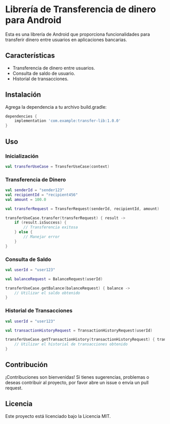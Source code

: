 # Librería de Transferencia de dinero para Android

Esta es una librería de Android que proporciona funcionalidades para transferir dinero entre usuarios en aplicaciones bancarias.

## Características

* Transferencia de dinero entre usuarios.
* Consulta de saldo de usuario.
* Historial de transacciones.

## Instalación

Agrega la dependencia a tu archivo build.gradle:

``` groovy
dependencies {
    implementation 'com.example:transfer-lib:1.0.0'
}
```

## Uso
### Inicialización

```kotlin
val transferUseCase = TransferUseCase(context)
```

### Transferencia de Dinero
``` kotlin
val senderId = "sender123"
val recipientId = "recipient456"
val amount = 100.0

val transferRequest = TransferRequest(senderId, recipientId, amount)

transferUseCase.transfer(transferRequest) { result ->
    if (result.isSuccess) {
        // Transferencia exitosa
    } else {
        // Manejar error
    }
}
```

### Consulta de Saldo
```kotlin
val userId = "user123"

val balanceRequest = BalanceRequest(userId)

transferUseCase.getBalance(balanceRequest) { balance ->
    // Utilizar el saldo obtenido
}
```

### Historial de Transacciones
```kotlin
val userId = "user123"

val transactionHistoryRequest = TransactionHistoryRequest(userId)

transferUseCase.getTransactionHistory(transactionHistoryRequest) { transactions ->
    // Utilizar el historial de transacciones obtenido
}
```

## Contribución

¡Contribuciones son bienvenidas! Si tienes sugerencias, problemas o deseas contribuir al proyecto, por favor abre un issue o envía un pull request.

## Licencia

Este proyecto está licenciado bajo la Licencia MIT.



